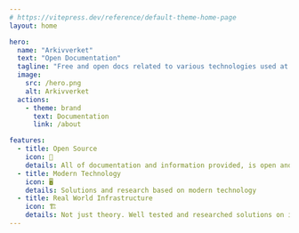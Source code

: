 ```yaml
---
# https://vitepress.dev/reference/default-theme-home-page
layout: home

hero:
  name: "Arkivverket"
  text: "Open Documentation"
  tagline: "Free and open docs related to various technologies used at Arkviverket"
  image:
    src: /hero.png
    alt: Arkivverket
  actions:
    - theme: brand
      text: Documentation
      link: /about

features:
  - title: Open Source
    icon: 📖
    details: All of documentation and information provided, is open and under MIT license
  - title: Modern Technology
    icon: 🖥️
    details: Solutions and research based on modern technology
  - title: Real World Infrastructure
    icon: 🏗️
    details: Not just theory. Well tested and researched solutions on infrastructure in production
---
```


